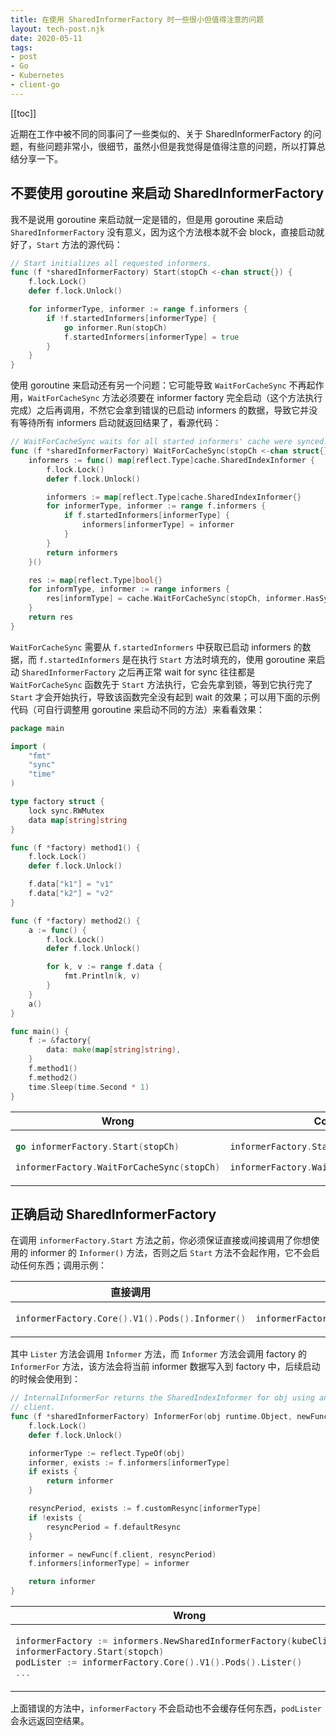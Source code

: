 ```yaml
---
title: 在使用 SharedInformerFactory 时一些很小但值得注意的问题
layout: tech-post.njk
date: 2020-05-11
tags:
- post
- Go
- Kubernetes
- client-go
---
```


[[toc]]

近期在工作中被不同的同事问了一些类似的、关于 SharedInformerFactory 的问题，有些问题非常小，很细节，虽然小但是我觉得是值得注意的问题，所以打算总结分享一下。

## 不要使用 goroutine 来启动 SharedInformerFactory

我不是说用 goroutine 来启动就一定是错的，但是用 goroutine 来启动 `SharedInformerFactory` 没有意义，因为这个方法根本就不会 block，直接启动就好了，`Start` 方法的源代码：

```go
// Start initializes all requested informers.
func (f *sharedInformerFactory) Start(stopCh <-chan struct{}) {
	f.lock.Lock()
	defer f.lock.Unlock()

	for informerType, informer := range f.informers {
		if !f.startedInformers[informerType] {
			go informer.Run(stopCh)
			f.startedInformers[informerType] = true
		}
	}
}
```

使用 goroutine 来启动还有另一个问题：它可能导致 `WaitForCacheSync` 不再起作用，`WaitForCacheSync` 方法必须要在 informer factory 完全启动（这个方法执行完成）之后再调用，不然它会拿到错误的已启动 informers 的数据，导致它并没有等待所有 informers 启动就返回结果了，看源代码：

```go
// WaitForCacheSync waits for all started informers' cache were synced.
func (f *sharedInformerFactory) WaitForCacheSync(stopCh <-chan struct{}) map[reflect.Type]bool {
	informers := func() map[reflect.Type]cache.SharedIndexInformer {
		f.lock.Lock()
		defer f.lock.Unlock()

		informers := map[reflect.Type]cache.SharedIndexInformer{}
		for informerType, informer := range f.informers {
			if f.startedInformers[informerType] {
				informers[informerType] = informer
			}
		}
		return informers
	}()

	res := map[reflect.Type]bool{}
	for informType, informer := range informers {
		res[informType] = cache.WaitForCacheSync(stopCh, informer.HasSynced)
	}
	return res
}
```

`WaitForCacheSync` 需要从 `f.startedInformers` 中获取已启动 informers 的数据，而 `f.startedInformers` 是在执行 `Start` 方法时填充的，使用 goroutine 来启动 `SharedInformerFactory` 之后再正常 wait for sync 往往都是 `WaitForCacheSync` 函数先于 `Start` 方法执行，它会先拿到锁，等到它执行完了 `Start` 才会开始执行，导致该函数完全没有起到 wait 的效果；可以用下面的示例代码（可自行调整用 goroutine 来启动不同的方法）来看看效果：

```go
package main

import (
	"fmt"
	"sync"
	"time"
)

type factory struct {
	lock sync.RWMutex
	data map[string]string
}

func (f *factory) method1() {
	f.lock.Lock()
	defer f.lock.Unlock()

	f.data["k1"] = "v1"
	f.data["k2"] = "v2"
}

func (f *factory) method2() {
	a := func() {
		f.lock.Lock()
		defer f.lock.Unlock()

		for k, v := range f.data {
			fmt.Println(k, v)
		}
	}
	a()
}

func main() {
	f := &factory{
		data: make(map[string]string),
	}
	f.method1()
	f.method2()
	time.Sleep(time.Second * 1)
}
```

<table>
<thead><tr><th>Wrong</th><th>Correct</th></tr></thead>
<tbody>
<tr>
<td>

```go
go informerFactory.Start(stopCh)

informerFactory.WaitForCacheSync(stopCh)
```

</td>
<td>

```go
informerFactory.Start(stopCh)

informerFactory.WaitForCacheSync(stopCh)
```

</td>
</tr>
</tbody>
</table>


## 正确启动 SharedInformerFactory

在调用 `informerFactory.Start` 方法之前，你必须保证直接或间接调用了你想使用的 informer 的 `Informer()` 方法，否则之后 `Start` 方法不会起作用，它不会启动任何东西；调用示例：

<table>
<thead><tr><th>直接调用</th><th>间接调用</th></tr></thead>
<tbody>
<tr>
<td>

```go
informerFactory.Core().V1().Pods().Informer()
```

</td>
<td>

```go
informerFactory.Core().V1().Pods().Lister()
```

</td>
</tr>
</tbody>
</table>

其中 `Lister` 方法会调用 `Informer` 方法，而 `Informer` 方法会调用 factory 的 `InformerFor` 方法，该方法会将当前 informer 数据写入到 factory 中，后续启动的时候会使用到：

```go
// InternalInformerFor returns the SharedIndexInformer for obj using an internal
// client.
func (f *sharedInformerFactory) InformerFor(obj runtime.Object, newFunc internalinterfaces.NewInformerFunc) cache.SharedIndexInformer {
	f.lock.Lock()
	defer f.lock.Unlock()

	informerType := reflect.TypeOf(obj)
	informer, exists := f.informers[informerType]
	if exists {
		return informer
	}

	resyncPeriod, exists := f.customResync[informerType]
	if !exists {
		resyncPeriod = f.defaultResync
	}

	informer = newFunc(f.client, resyncPeriod)
	f.informers[informerType] = informer

	return informer
}
```

<table>
<thead><tr><th>Wrong</th><th>Correct</th></tr></thead>
<tbody>
<tr>
<td>

```go
informerFactory := informers.NewSharedInformerFactory(kubeClient, 0)
informerFactory.Start(stopch)
podLister := informerFactory.Core().V1().Pods().Lister()
...
```

</td>
<td>

```go
informerFactory := informers.NewSharedInformerFactory(kubeClient, 0)
podLister := informerFactory.Core().V1().Pods().Lister()
informerFactory.Start(stopch)
...
```

</td>
</tr>
</tbody>
</table>

上面错误的方法中，`informerFactory` 不会启动也不会缓存任何东西，`podLister` 会永远返回空结果。
